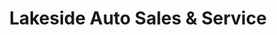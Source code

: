 ---
title: "Lakeside Auto Sales & Service"
url: /la-ronge/lakeside-auto-sales-and-service/
shop: car repair
---